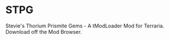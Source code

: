 # STPG
 Stevie's Thorium Prismite Gems - A tModLoader Mod for Terraria. Download off the Mod Browser.
